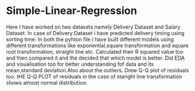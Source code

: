 # Simple-Linear-Regression
Here I have worked on two datasets namely Delivery Dataset and Salary Dataset.
In case of Delivery Dataset i have predicted delivery timing using sorting time.
In both the pyhton file I have built different models using different transformations like exponential,square transformation and square root transformation,
straight line etc.
Calculated their R squared value too and then compared it and the decided that which model is better.
Did EDA and visualisation too for better understanding fof data and its mean,standard deviation.Also about the outliers.
Drew Q-Q plot of residuals too.
tHE Q-Q PLOT of residuals in the case of staright line transformation shows almost normal distribution.

